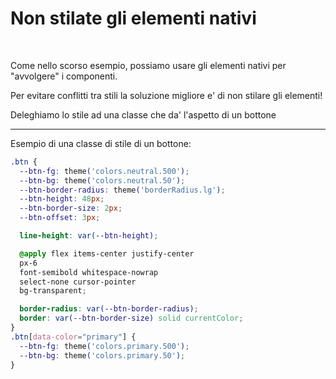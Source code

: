 
<h1 class="title">Non stilate gli elementi nativi</h1>

<br>

<v-clicks>

Come nello scorso esempio, possiamo usare gli elementi nativi per "avvolgere" i componenti.

Per evitare conflitti tra stili la soluzione migliore e' di non stilare gli elementi!

Deleghiamo lo stile ad una classe che da' l'aspetto di un bottone

</v-clicks>

--- 

Esempio di una classe di stile di un bottone: 
```css
.btn {
  --btn-fg: theme('colors.neutral.500');
  --btn-bg: theme('colors.neutral.50');
  --btn-border-radius: theme('borderRadius.lg');
  --btn-height: 48px;
  --btn-border-size: 2px;
  --btn-offset: 3px;

  line-height: var(--btn-height);

  @apply flex items-center justify-center
  px-6
  font-semibold whitespace-nowrap
  select-none cursor-pointer
  bg-transparent;

  border-radius: var(--btn-border-radius);
  border: var(--btn-border-size) solid currentColor;
}
.btn[data-color="primary"] {
  --btn-fg: theme('colors.primary.500');
  --btn-bg: theme('colors.primary.50');
}
```